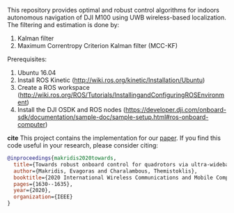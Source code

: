 This repository provides optimal and robust control algorithms for indoors autonomous navigation of DJI M100 using UWB wireless-based localization.
The filtering and estimation is done by: 
1. Kalman filter
2. Maximum Correntropy Criterion Kalman filter (MCC-KF)

Prerequisites:
1. Ubuntu 16.04
2. Install ROS Kinetic (http://wiki.ros.org/kinetic/Installation/Ubuntu)
3. Create a ROS workspace (http://wiki.ros.org/ROS/Tutorials/InstallingandConfiguringROSEnvironment)
4. Install the DJI OSDK and ROS nodes (https://developer.dji.com/onboard-sdk/documentation/sample-doc/sample-setup.html#ros-onboard-computer)

**cite** This project contains the implementation for our [paper](https://research.aalto.fi/files/51270426/ELEC_Makridis_Charalambous_Towards_Robust_Onboard_IWCMC2020_acceptedauthormanuscript.pdf).  If you find this code useful in your research, please consider citing:

```bibtex
@inproceedings{makridis2020towards,
  title={Towards robust onboard control for quadrotors via ultra-wideband-based localization},
  author={Makridis, Evagoras and Charalambous, Themistoklis},
  booktitle={2020 International Wireless Communications and Mobile Computing (IWCMC)},
  pages={1630--1635},
  year={2020},
  organization={IEEE}
}
```
